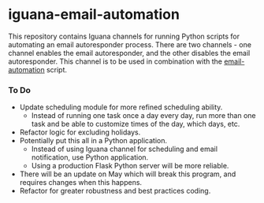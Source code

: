 # iguana-email-automation

This repository contains Iguana channels for running Python scripts for automating an email autoresponder process. There are two channels - one channel enables the email autoresponder, and the other disables the email autoresponder. This channel is to be used in combination with the [email-automation](https://github.com/LeNPaul/email-automation) script.

### To Do
 * Update scheduling module for more refined scheduling ability.
   * Instead of running one task once a day every day, run more than one task and be able to customize times of the day, which days, etc.
 * Refactor logic for excluding holidays.
 * Potentially put this all in a Python application.
   * Instead of using Iguana channel for scheduling and email notification, use Python application.
   * Using a production Flask Python server will be more reliable.
 * There will be an update on May which will break this program, and requires changes when this happens.
 * Refactor for greater robustness and best practices coding.
